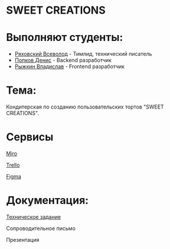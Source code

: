 # SWEET CREATIONS
# Выполняют студенты:
- [Ряховский Всеволод](https://github.com/jcdenton383) - Тимлид, технический писатель
- [Попков Денис](https://github.com/LakeRunner) - Backend разработчик
- [Рыжкин Владислав](https://github.com/tayuyka) - Frontend разработчик
# Тема:
Кондитерская по созданию пользовательских тортов "SWEET CREATIONS".
# Сервисы
[Miro](https://miro.com/app/board/uXjVNsMLnWc=/)

[Trello](https://trello.com/b/Y7N85q3T/tp-64-kanban)

[Figma](https://www.figma.com/file/NrpTzQrvcTfXT3OTZYOW6a/TP-64-layout)

# Документация:
[Техническое задание](ТЗ)

Сопроводительное письмо

Презентация

